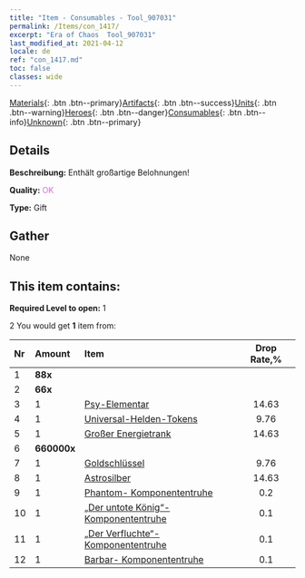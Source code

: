 ```yaml
---
title: "Item - Consumables - Tool_907031"
permalink: /Items/con_1417/
excerpt: "Era of Chaos  Tool_907031"
last_modified_at: 2021-04-12
locale: de
ref: "con_1417.md"
toc: false
classes: wide
---
```

 [Materials](/de/Items/){: .btn .btn--primary}[Artifacts](/de/Items/Artifacts/){: .btn .btn--success}[Units](/de/Items/Units/){: .btn .btn--warning}[Heroes](/de/Items/Heroes/){: .btn .btn--danger}[Consumables](/de/Items/Consumables/){: .btn .btn--info}[Unknown](/de/Items/Unknown/){: .btn .btn--primary}

## Details
 **Beschreibung:** Enthält großartige Belohnungen!

 **Quality:** <span style="color: #DA70D6">OK</span>

 **Type:** Gift

## Gather

  None

## This item contains:

 **Required Level to open:** 1

 2 You would get **1** item  from:

  | Nr | Amount |     Item    | Drop Rate,% |
  |:---|:-------|:------------|:---------:|
  | 1 |  **88x** | <i class="fas fa-gem"/> |  | 11.71 | 
  | 2 |  **66x** | <i class="fas fa-gem"/> |  | 14.63 | 
  | 3 | 1 | [Psy-Elementar](/de/Items/unt_267/) | 14.63 | 
  | 4 | 1 | [Universal-Helden-Tokens](/de/Items/her_358/) | 9.76 | 
  | 5 | 1 | [Großer Energietrank](/de/Items/con_706/) | 14.63 | 
  | 6 |  **660000x** | <i class="fas fa-coins"/> |  | 9.76 | 
  | 7 | 1 | [Goldschlüssel](/de/Items/con_783/) | 9.76 | 
  | 8 | 1 | [Astrosilber](/de/Items/con_969/) | 14.63 | 
  | 9 | 1 | [Phantom- Komponententruhe](/de/Items/con_1339/) | 0.2 | 
  | 10 | 1 | [„Der untote König“-Komponententruhe](/de/Items/con_1340/) | 0.1 | 
  | 11 | 1 | [„Der Verfluchte“- Komponententruhe](/de/Items/con_1341/) | 0.1 | 
  | 12 | 1 | [Barbar- Komponententruhe](/de/Items/con_1342/) | 0.1 | 
